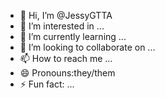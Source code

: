 - 👋 Hi, I’m @JessyGTTA
- 👀 I’m interested in ...
- 🌱 I’m currently learning ...
- 💞️ I’m looking to collaborate on ...
- 📫 How to reach me ...
- 😄 Pronouns:they/them
- ⚡ Fun fact: ...

<!---
JessyGTTA/JessyGTTA is a ✨ special ✨ repository because its `README.md` (this file) appears on your GitHub profile.
You can click the Preview link to take a look at your changes.
--->
